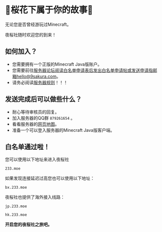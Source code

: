 # 🌸桜花下属于你的故事🌸

无论您是否曾经游玩过Minecraft。

夜桜社随时欢迎您的到来！

## 如何加入？

- 您需要拥有一个正版的Minecraft Java版账户。
- 您需要前往[服务器论坛](bbs.9sakura.com)阅读白名单申请表后发出白名单申请帖或发送申请指邮箱hello@9sakura.com。
- 请务必阅读[服务器规则](NS_Server/rules.md)！！！

## 发送完成后可以做些什么？

- 耐心等待审核员的回复。
- 加入服务器的QQ群 `879261654` 。
- 看看服务器的[网页地图](map.9sakura.com)。
- 准备一个可以登入服务器的Minecraft Java版客户端。

## 白名单通过啦！

您可以使用以下地址来进入夜桜社

```
233.moe
```
如果发现连接延迟过高您也可以使用以下地址：

```
bx.233.moe
```
夜桜社也提供了海外接入线路：

```
jp.233.moe

hk.233.moe
```

**开启您的夜桜社之旅吧。**
